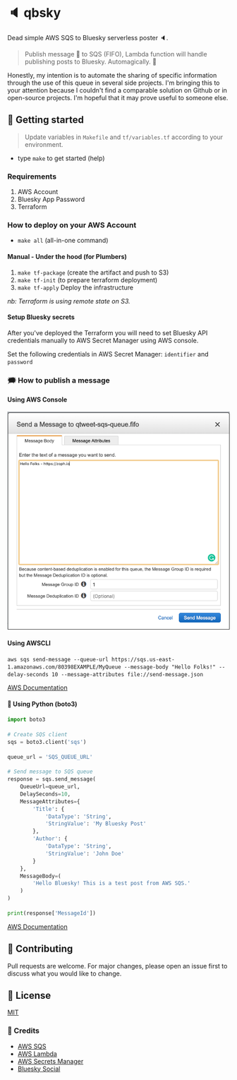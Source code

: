 # :speaker: qbsky

Dead simple AWS SQS to Bluesky serverless poster :speaker:.

> Publish message :love_letter: to SQS (FIFO), Lambda function will handle publishing posts to Bluesky. Automagically. :tada:

Honestly, my intention is to automate the sharing of specific information through the use of this queue in several side projects. I'm bringing this to your attention because I couldn't find a comparable solution on Github or in open-source projects. I'm hopeful that it may prove useful to someone else.

## 🚀 Getting started

> Update variables in `Makefile` and `tf/variables.tf` according to your environment.

- type `make` to get started (help)

### Requirements

1. AWS Account
2. Bluesky App Password
3. Terraform

### How to deploy on your AWS Account

- `make all` (all-in-one command)

#### Manual - Under the hood (for Plumbers)

1. `make tf-package` (create the artifact and push to S3)
2. `make tf-init` (to prepare terraform deployment)
3. `make tf-apply` Deploy the infrastructure

_nb: Terraform is using remote state on S3._

#### Setup Bluesky secrets

After you've deployed the Terraform you will need to set Bluesky API credentials manually to AWS Secret Manager using AWS console.

Set the following credentials in AWS Secret Manager: `identifier` and `password`

### 🗯️ How to publish a message

#### Using AWS Console

![Send messages](./assets/send-messages.png)

#### Using AWSCLI

`aws sqs send-message --queue-url https://sqs.us-east-1.amazonaws.com/80398EXAMPLE/MyQueue --message-body "Hello Folks!" --delay-seconds 10 --message-attributes file://send-message.json`

[AWS Documentation](https://docs.aws.amazon.com/cli/latest/reference/sqs/send-message.html)

#### :snake: Using Python (boto3)

```python
import boto3

# Create SQS client
sqs = boto3.client('sqs')

queue_url = 'SQS_QUEUE_URL'

# Send message to SQS queue
response = sqs.send_message(
    QueueUrl=queue_url,
    DelaySeconds=10,
    MessageAttributes={
        'Title': {
            'DataType': 'String',
            'StringValue': 'My Bluesky Post'
        },
        'Author': {
            'DataType': 'String',
            'StringValue': 'John Doe'
        }
    },
    MessageBody=(
        'Hello Bluesky! This is a test post from AWS SQS.'
    )
)

print(response['MessageId'])
```

[AWS Documentation](https://boto3.amazonaws.com/v1/documentation/api/latest/guide/sqs-example-sending-receiving-msgs.html)

## 📝 Contributing

Pull requests are welcome. For major changes, please open an issue first to discuss what you would like to change.

## 🧘 License

[MIT](./LICENSE)

### 🐒 Credits

- [AWS SQS](https://aws.amazon.com/sqs/)
- [AWS Lambda](https://aws.amazon.com/lambda/)
- [AWS Secrets Manager](https://aws.amazon.com/secrets-manager/)
- [Bluesky Social](https://bsky.app)
